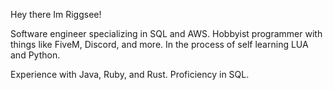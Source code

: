 Hey there Im Riggsee! 

Software engineer specializing in SQL and AWS. 
Hobbyist programmer with things like FiveM, Discord, and more. 
In the process of self learning LUA and Python. 

Experience with Java, Ruby, and Rust. 
Proficiency in SQL. 
